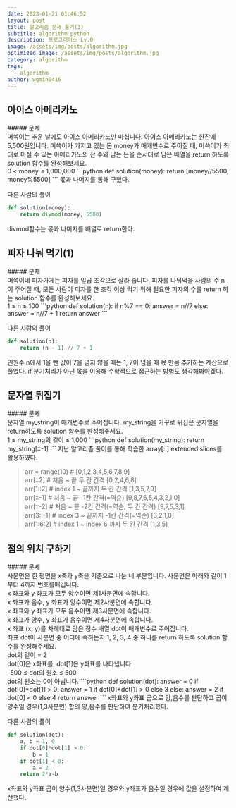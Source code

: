 ```yaml
---
date: 2023-01-21 01:46:52
layout: post
title: 알고리즘 문제 풀기(3)
subtitle: algorithm python
description: 프로그래머스 Lv.0
image: /assets/img/posts/algorithm.jpg
optimized_image: /assets/img/posts/algorithm.jpg
category: algorithm
tags:
  - algorithm
author: wgmin0416
---
```

<h2>아이스 아메리카노</h2>
##### 문제<br/>
머쓱이는 추운 날에도 아이스 아메리카노만 마십니다. 아이스 아메리카노는 한잔에 5,500원입니다. 
머쓱이가 가지고 있는 돈 money가 매개변수로 주어질 때, 머쓱이가 최대로 마실 수 있는 아메리카노의 잔 수와 
남는 돈을 순서대로 담은 배열을 return 하도록 solution 함수를 완성해보세요.<br/>
0 < money ≤ 1,000,000
```python
def solution(money):
    return [money//5500, money%5500]
```
몫과 나머지를 통해 구했다.

다른 사람의 풀이
```python
def solution(money):
    return divmod(money, 5500)
```
divmod함수는 몫과 나머지를 배열로 return한다.

<h2>피자 나눠 먹기(1)</h2>
##### 문제<br>
머쓱이네 피자가게는 피자를 일곱 조각으로 잘라 줍니다. 피자를 나눠먹을 사람의 수 n이 주어질 때,
모든 사람이 피자를 한 조각 이상 먹기 위해 필요한 피자의 수를 return 하는 solution 함수를 완성해보세요.<br/>
1 ≤ n ≤ 100
```python
def solution(n):
    if n%7 == 0:
        answer = n//7
    else:
        answer = n//7 + 1
    return answer
```

다른 사람의 풀이
```python
def solution(n):
    return (n - 1) // 7 + 1
```
인원수 n에서 1을 뺀 값이 7을 넘지 않을 때는 1, 7이 넘을 때 몫 만큼 추가하는 계산으로 풀었다.
if 분기처리가 아닌 몫을 이용해 수학적으로 접근하는 방법도 생각해봐야겠다.

<h2>문자열 뒤집기</h2>
##### 문제<br>
문자열 my_string이 매개변수로 주어집니다. my_string을 거꾸로 뒤집은 문자열을 return하도록 solution 함수를 완성해주세요.<br/>
1 ≤ my_string의 길이 ≤ 1,000
```python
def solution(my_string):
    return my_string[::-1]
```
지난 알고리즘 풀이를 통해 학습한 array[::] extended slices를 활용하였다.

> arr = range(10) # [0,1,2,3,4,5,6,7,8,9] <br/>
> arr[::2] # 처음 ~ 끝 두 칸 간격 [0,2,4,6,8] <br/>
> arr[1::2] # index 1 ~ 끝까지 두 칸 간격 [1,3,5,7,9] <br/>
> arr[::-1] # 처음 ~ 끝 -1칸 간격(=역순) [9,8,7,6,5,4,3,2,1,0] <br/>
> arr[::-2] # 처음 ~ 끝 -2칸 간격(=역순, 두 칸 간격) [9,7,5,3,1] <br/>
> arr[3::-1] # index 3 ~ 끝까지 -1칸 간격(=역순) [3,2,1,0] <br/>
> arr[1:6:2] # index 1 ~ index 6 까지 두 칸 간격 [1,3,5] <br/>

<h2>점의 위치 구하기</h2>
##### 문제<br>
사분면은 한 평면을 x축과 y축을 기준으로 나눈 네 부분입니다. 사분면은 아래와 같이 1부터 4까지 번호를매깁니다.<br/>
x 좌표와 y 좌표가 모두 양수이면 제1사분면에 속합니다.<br/>
x 좌표가 음수, y 좌표가 양수이면 제2사분면에 속합니다.<br/>
x 좌표와 y 좌표가 모두 음수이면 제3사분면에 속합니다.<br/>
x 좌표가 양수, y 좌표가 음수이면 제4사분면에 속합니다.<br/>
x 좌표 (x, y)를 차례대로 담은 정수 배열 dot이 매개변수로 주어집니다.<br/>
좌표 dot이 사분면 중 어디에 속하는지 1, 2, 3, 4 중 하나를 return 하도록 solution 함수를 완성해주세요.<br/>
dot의 길이 = 2<br/>
dot[0]은 x좌표를, dot[1]은 y좌표를 나타냅니다<br/>
-500 ≤ dot의 원소 ≤ 500<br/>
dot의 원소는 0이 아닙니다.
```python
def solution(dot):
    answer = 0
    if dot[0]*dot[1] > 0:
        answer = 1 if dot[0]+dot[1] > 0 else 3
    else:
        answer = 2 if dot[0] < 0 else 4
    return answer
```
x좌표와 y좌표 곱으로 양,음수를 판단하고 곱이 양수일 경우(1,3사분면) 합의 양,음수를 판단하여 분기처리했다. 

다른 사람의 풀이
```python
def solution(dot):
    a, b = 1, 0
    if dot[0]*dot[1] > 0:
        b = 1
    if dot[1] < 0:
        a = 2
    return 2*a-b
```
x좌표와 y좌표 곱이 양수(1,3사분면)일 경우와 y좌표가 음수일 경우에 값을 설정하여 계산했다.